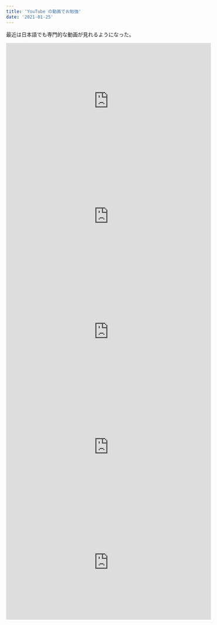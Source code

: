 ```yaml
---
title: 'YouTube の動画でお勉強'
date: '2021-01-25'
---
```


最近は日本語でも専門的な動画が見れるようになった。

<iframe width="560" height="315" src="https://www.youtube.com/embed/zFML_YmTCWM" frameborder="0" allow="accelerometer; autoplay; clipboard-write; encrypted-media; gyroscope; picture-in-picture" allowfullscreen></iframe>

<iframe width="560" height="315" src="https://www.youtube.com/embed/0ol8w291oAw" frameborder="0" allow="accelerometer; autoplay; clipboard-write; encrypted-media; gyroscope; picture-in-picture" allowfullscreen></iframe>

<iframe width="560" height="315" src="https://www.youtube.com/embed/MzfReBfPmBs" frameborder="0" allow="accelerometer; autoplay; clipboard-write; encrypted-media; gyroscope; picture-in-picture" allowfullscreen></iframe>

<iframe width="560" height="315" src="https://www.youtube.com/embed/z_06XDuH-hM" frameborder="0" allow="accelerometer; autoplay; clipboard-write; encrypted-media; gyroscope; picture-in-picture" allowfullscreen></iframe>

<iframe width="560" height="315" src="https://www.youtube.com/embed/1mWi0ZVR3mA" frameborder="0" allow="accelerometer; autoplay; clipboard-write; encrypted-media; gyroscope; picture-in-picture" allowfullscreen></iframe>
